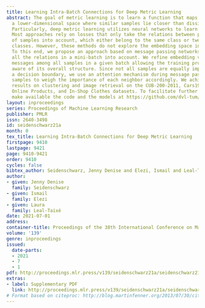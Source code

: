 ```yaml
---
title: Learning Intra-Batch Connections for Deep Metric Learning
abstract: The goal of metric learning is to learn a function that maps samples to
  a lower-dimensional space where similar samples lie closer than dissimilar ones.
  Particularly, deep metric learning utilizes neural networks to learn such a mapping.
  Most approaches rely on losses that only take the relations between pairs or triplets
  of samples into account, which either belong to the same class or two different
  classes. However, these methods do not explore the embedding space in its entirety.
  To this end, we propose an approach based on message passing networks that takes
  all the relations in a mini-batch into account. We refine embedding vectors by exchanging
  messages among all samples in a given batch allowing the training process to be
  aware of its overall structure. Since not all samples are equally important to predict
  a decision boundary, we use an attention mechanism during message passing to allow
  samples to weigh the importance of each neighbor accordingly. We achieve state-of-the-art
  results on clustering and image retrieval on the CUB-200-2011, Cars196, Stanford
  Online Products, and In-Shop Clothes datasets. To facilitate further research, we
  make available the code and the models at https://github.com/dvl-tum/intra_batch_connections.
layout: inproceedings
series: Proceedings of Machine Learning Research
publisher: PMLR
issn: 2640-3498
id: seidenschwarz21a
month: 0
tex_title: Learning Intra-Batch Connections for Deep Metric Learning
firstpage: 9410
lastpage: 9421
page: 9410-9421
order: 9410
cycles: false
bibtex_author: Seidenschwarz, Jenny Denise and Elezi, Ismail and Leal-Taix{\'e}, Laura
author:
- given: Jenny Denise
  family: Seidenschwarz
- given: Ismail
  family: Elezi
- given: Laura
  family: Leal-Taixé
date: 2021-07-01
address:
container-title: Proceedings of the 38th International Conference on Machine Learning
volume: '139'
genre: inproceedings
issued:
  date-parts:
  - 2021
  - 7
  - 1
pdf: http://proceedings.mlr.press/v139/seidenschwarz21a/seidenschwarz21a.pdf
extras:
- label: Supplementary PDF
  link: http://proceedings.mlr.press/v139/seidenschwarz21a/seidenschwarz21a-supp.pdf
# Format based on citeproc: http://blog.martinfenner.org/2013/07/30/citeproc-yaml-for-bibliographies/
---
```

